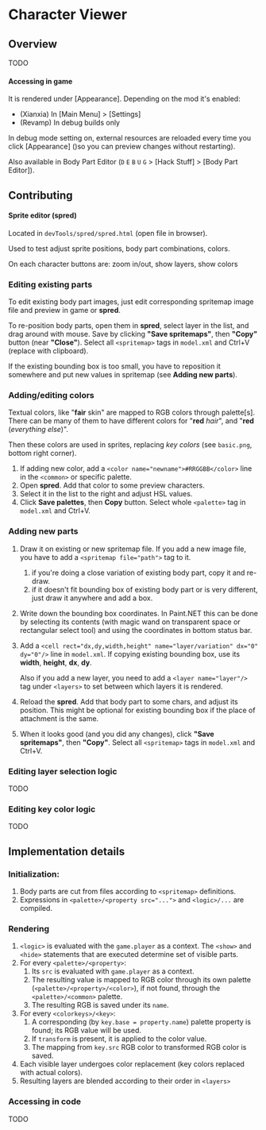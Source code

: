 # Character Viewer

## Overview

TODO

#### Accessing in game

It is rendered under \[Appearance\]. Depending on the mod it's enabled:
* (Xianxia) In \[Main Menu\] &gt; \[Settings\]
* (Revamp) In debug builds only

In debug mode setting on, external resources are reloaded every time you click \[Appearance\] ()so you can preview changes without restarting).

Also available in Body Part Editor (`D` `E` `B` `U` `G` &gt; \[Hack Stuff\] &gt; \[Body Part Editor\]).

## Contributing

#### Sprite editor (spred)

Located in `devTools/spred/spred.html` (open file in browser).

Used to test adjust sprite positions, body part combinations, colors.

On each character buttons are: zoom in/out, show layers, show colors

### Editing existing parts

To edit existing body part images, just edit corresponding spritemap image file and preview in game or **spred**.

To re-position body parts, open them in **spred**, select layer in the list, and drag around with mouse.
Save by clicking **"Save spritemaps"**, then **"Copy"** button (near **"Close"**). Select all `<spritemap>` tags in `model.xml` and Ctrl+V (replace with clipboard).

If the existing bounding box is too small, you have to reposition it somewhere and put new values in spritemap (see **Adding new parts**).

### Adding/editing colors

Textual colors, like "**fair** skin" are mapped to RGB colors through palette\[s\].
There can be many of them to have different colors for "**red** *hair*", and "**red** (*everything else*)".

Then these colors are used in sprites, replacing *key colors* (see `basic.png`, bottom right corner). 

1. If adding new color, add a `<color name="newname">#RRGGBB</color>` line in the `<common>` or specific palette.
2. Open **spred**. Add that color to some preview characters.
3. Select it in the list to the right and adjust HSL values.
4. Click **Save palettes**, then **Copy** button. Select whole `<palette>` tag in `model.xml` and Ctrl+V. 

### Adding new parts

1. Draw it on existing or new spritemap file. If you add a new image file, you have to add a `<spritemap file="path">` tag to it. 
    1) if you're doing a close variation of existing body part, copy it and re-draw.
    2) if it doesn't fit bounding box of existing body part or is very different, just draw it anywhere and add a box.
2. Write down the bounding box coordinates. In Paint.NET this can be done by selecting its contents (with magic wand on transparent space or rectangular select tool) and using the coordinates in bottom status bar. 
3. Add a `<cell rect="dx,dy,width,height" name="layer/variation" dx="0" dy="0"/>` line in `model.xml`. If copying existing bounding box, use its **width**, **height**, **dx**, **dy**.
    
    Also if you add a new layer, you need to add a `<layer name="layer"/>` tag under `<layers>` to set between which layers it is rendered.
4. Reload the **spred**. Add that body part to some chars, and adjust its position. This might be optional for existing bounding box if the place of attachment is the same.
5. When it looks good (and you did any changes), click **"Save spritemaps"**, then **"Copy"**. Select all `<spritemap>` tags in `model.xml` and Ctrl+V.


### Editing layer selection logic 

TODO

### Editing key color logic

TODO

## Implementation details

### Initialization:

1. Body parts are cut from files according to `<spritemap>` definitions.
2. Expressions in `<palette>/<property src="...">` and `<logic>/...` are compiled.

### Rendering

1. `<logic>` is evaluated with the `game.player` as a context. The `<show>` and `<hide>` statements that are executed determine set of visible parts.
2. For every `<palette>/<property>`: 
    1. Its `src` is evaluated with `game.player` as a context.
    2. The resulting value is mapped to RGB color through its own palette (`<palette>/<property>/<color>`), if not found, through the `<palette>/<common>` palette.
    3. The resulting RGB is saved under its `name`.
3. For every `<colorkeys>/<key>`:
    1. A corresponding (by `key.base = property.name`) palette property is found; its RGB value will be used.
    2. If `transform` is present, it is applied to the color value.
    3. The mapping from `key.src` RGB color to transformed RGB color is saved.
4. Each visible layer undergoes color replacement (key colors replaced with actual colors).
5. Resulting layers are blended according to their order in `<layers>`  

### Accessing in code

TODO